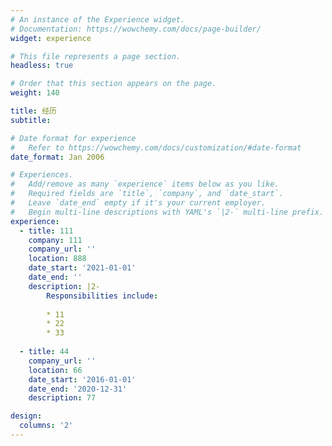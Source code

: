 ```yaml
---
# An instance of the Experience widget.
# Documentation: https://wowchemy.com/docs/page-builder/
widget: experience

# This file represents a page section.
headless: true

# Order that this section appears on the page.
weight: 140

title: 经历
subtitle:

# Date format for experience
#   Refer to https://wowchemy.com/docs/customization/#date-format
date_format: Jan 2006

# Experiences.
#   Add/remove as many `experience` items below as you like.
#   Required fields are `title`, `company`, and `date_start`.
#   Leave `date_end` empty if it's your current employer.
#   Begin multi-line descriptions with YAML's `|2-` multi-line prefix.
experience:
  - title: 111
    company: 111
    company_url: ''
    location: 888
    date_start: '2021-01-01'
    date_end: ''
    description: |2-
        Responsibilities include:
        
        * 11
        * 22
        * 33
        
  - title: 44
    company_url: ''
    location: 66
    date_start: '2016-01-01'
    date_end: '2020-12-31'
    description: 77

design:
  columns: '2'
---
```

